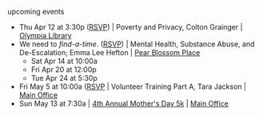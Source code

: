 
upcoming events

- Thu Apr 12 at 3:30p ([RSVP](https://docs.google.com/forms/d/e/1FAIpQLSftbadZDDl7ppju7pFMEGvHmYjuT2-VNmIpdtQePqG-Satc9A/viewform?usp=sf_link)) | Poverty and Privacy, Colton Grainger | [Olympia Library][lib]
- We need to *find-a-time*. ([RSVP](https://docs.google.com/forms/d/e/1FAIpQLSfM8Kv6WsVO_IW052-DzkaZ5NYpnYdx6uyRFSQ4LoeKeyKurA/viewform?usp=sf_link)) | Mental Health, Substance Abuse, and De-Escalation; Emma Lee Hefton | [Pear Blossom Place][pbp]
    - Sat Apr 14 at 10:00a
    - Fri Apr 20 at 12:00p
    - Tue Apr 24 at 5:30p
- Fri May 5 at 10:00a ([RSVP](https://docs.google.com/forms/d/e/1FAIpQLSeVfvmoXBKBM6Sctr0vzoAPteKR5MNlTpP65iNjcFqN2ZHs4g/viewform?usp=sf_link) | Volunteer Training Part A, Tara Jackson | [Main Office][fsc]
- Sun May 13 at 7:30a | [4th Annual Mother's Day 5k](https://www.facebook.com/events/364858170646944/) | [Main Office][fsc]

[pbp]:
https://www.google.com/maps/place/Pear+Blossom+Place/@47.0423792,-122.8932699,17z/data=!3m1!4b1!4m5!3m4!1s0x549174e1d548747f:0x4e89b380a6ff5f9e!8m2!3d47.0423792!4d-122.8910812
[fsc]:
https://www.google.com/maps/place/Family+Support+Center/@47.0459107,-122.9042318,17z/data=!3m1!4b1!4m5!3m4!1s0x5491751bc115f4a1:0xa72d6746d527f48e!8m2!3d47.0459107!4d-122.9020431
[lib]:
https://www.google.com/maps/place/Olympia+Timberland+Library/@47.0412387,-122.9002976,17z/data=!3m1!4b1!4m5!3m4!1s0x5491751d90a12da9:0x8a9f18ea3ed43d65!8m2!3d47.0412387!4d-122.8981089
[orla]:
https://www.google.com/maps/place/Olympia+Regional+Learning+Academy/@47.0371244,-122.8701067,17z/data=!3m1!4b1!4m5!3m4!1s0x0:0x1b81b1e5ac518517!8m2!3d47.0371244!4d-122.867918
[prov]:
https://www.google.com/maps/place/Providence+Immediate+Care+Lacey/@47.0042043,-122.8241121,17z/data=!3m1!4b1!4m5!3m4!1s0x0:0xc227b5a1b7897759!8m2!3d47.0042043!4d-122.8219234
[olf]:
https://www.google.com/maps/place/Olympia+Family+Theater/@47.0455796,-122.8949079,15z/data=!4m5!3m4!1s0x0:0xf516848f82fe4804!8m2!3d47.0455796!4d-122.8949079?sa=X&ved=0ahUKEwjZp-fVqOrYAhVX6mMKHecpBCAQ_BIIfDAN
[rl]:
https://www.google.com/maps/place/Hotel+RL+Olympia+by+Red+Lion/@47.0275609,-122.9150658,17z/data=!3m1!4b1!4m5!3m4!1s0x54917456da117c1d:0xa6dfdaf9bc0519a!8m2!3d47.0275609!4d-122.9128718
[boom]:
https://www.google.com/maps/place/Gallery+Boom/@47.0438683,-122.8977474,15z/data=!4m5!3m4!1s0x0:0x581b05a97efcc4b2!8m2!3d47.0438683!4d-122.8977474?sa=X&ved=0ahUKEwjc9KnrqZnZAhVY1GMKHV_4DHkQ_BIIhQEwDw
[hocm]:
https://www.google.com/maps/place/Hands+On+Children's+Museum/@47.048043,-122.8989597,17z/data=!3m1!4b1!4m5!3m4!1s0x549174fd4fabd173:0x9bd4de293a89eea8!8m2!3d47.048043!4d-122.896771

